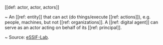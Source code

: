 [[def: actor, actor, actors]]

~ An [[ref: entity]] that can act (do things/execute [[ref: actions]]), e.g. people, machines, but not [[ref: organizations]]. A [[ref: digital agent]] can serve as an actor acting on behalf of its [[ref: principal]].

~ Source: [eSSIF-Lab](https://essif-lab.github.io/framework/docs/terms/actor).
